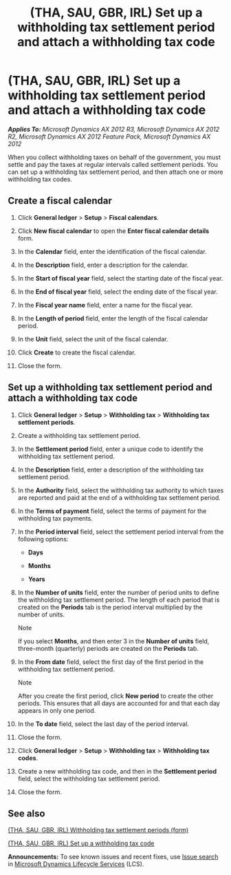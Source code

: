 ﻿---
title: (THA, SAU, GBR, IRL) Set up a withholding tax settlement period and attach a withholding tax code
TOCTitle: (THA, SAU, GBR, IRL) Set up a withholding tax settlement period and attach a withholding tax code
ms:assetid: 0606980d-fb52-4358-aeab-1e2589fc960d
ms:mtpsurl: https://technet.microsoft.com/en-us/library/Hh242109(v=AX.60)
ms:contentKeyID: 36055957
ms.date: 04/18/2014
mtps_version: v=AX.60
f1_keywords:
- Thailand
- settlement period
- withholding tax
---

# (THA, SAU, GBR, IRL) Set up a withholding tax settlement period and attach a withholding tax code 


_**Applies To:** Microsoft Dynamics AX 2012 R3, Microsoft Dynamics AX 2012 R2, Microsoft Dynamics AX 2012 Feature Pack, Microsoft Dynamics AX 2012_

When you collect withholding taxes on behalf of the government, you must settle and pay the taxes at regular intervals called settlement periods. You can set up a withholding tax settlement period, and then attach one or more withholding tax codes.

## Create a fiscal calendar

1.  Click **General ledger** \> **Setup** \> **Fiscal calendars**.

2.  Click **New fiscal calendar** to open the **Enter fiscal calendar details** form.

3.  In the **Calendar** field, enter the identification of the fiscal calendar.

4.  In the **Description** field, enter a description for the calendar.

5.  In the **Start of fiscal year** field, select the starting date of the fiscal year.

6.  In the **End of fiscal year** field, select the ending date of the fiscal year.

7.  In the **Fiscal year name** field, enter a name for the fiscal year.

8.  In the **Length of period** field, enter the length of the fiscal calendar period.

9.  In the **Unit** field, select the unit of the fiscal calendar.

10. Click **Create** to create the fiscal calendar.

11. Close the form.

## Set up a withholding tax settlement period and attach a withholding tax code

1.  Click **General ledger** \> **Setup** \> **Withholding tax** \> **Withholding tax settlement periods**.

2.  Create a withholding tax settlement period.

3.  In the **Settlement period** field, enter a unique code to identify the withholding tax settlement period.

4.  In the **Description** field, enter a description of the withholding tax settlement period.

5.  In the **Authority** field, select the withholding tax authority to which taxes are reported and paid at the end of a withholding tax settlement period.

6.  In the **Terms of payment** field, select the terms of payment for the withholding tax payments.

7.  In the **Period interval** field, select the settlement period interval from the following options:
    
      - **Days**
    
      - **Months**
    
      - **Years**

8.  In the **Number of units** field, enter the number of period units to define the withholding tax settlement period. The length of each period that is created on the **Periods** tab is the period interval multiplied by the number of units.
    

    > [!NOTE]
    > <P>If you select <STRONG>Months</STRONG>, and then enter 3 in the <STRONG>Number of units</STRONG> field, three-month (quarterly) periods are created on the <STRONG>Periods</STRONG> tab.</P>



9.  In the **From date** field, select the first day of the first period in the withholding tax settlement period.
    

    > [!NOTE]
    > <P>After you create the first period, click <STRONG>New period</STRONG> to create the other periods. This ensures that all days are accounted for and that each day appears in only one period.</P>



10. In the **To date** field, select the last day of the period interval.

11. Close the form.

12. Click **General ledger** \> **Setup** \> **Withholding tax** \> **Withholding tax codes**.

13. Create a new withholding tax code, and then in the **Settlement period** field, select the withholding tax settlement period.

14. Close the form.

## See also

[(THA, SAU, GBR, IRL) Withholding tax settlement periods (form)](https://technet.microsoft.com/en-us/library/hh209377\(v=ax.60\))

[(THA, SAU, GBR, IRL) Set up a withholding tax code](tha-sau-gbr-irl-set-up-a-withholding-tax-code.md)

  
**Announcements:** To see known issues and recent fixes, use [Issue search](http://go.microsoft.com/fwlink/?linkid=389258) in [Microsoft Dynamics Lifecycle Services](http://go.microsoft.com/fwlink/?linkid=306505) (LCS).

